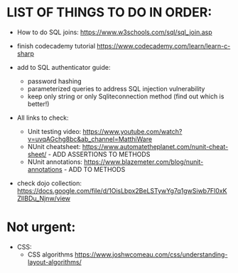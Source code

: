 # LIST OF THINGS TO DO IN ORDER:

- How to do SQL joins:
https://www.w3schools.com/sql/sql_join.asp

- finish codecademy tutorial https://www.codecademy.com/learn/learn-c-sharp

- add to SQL authenticator guide:
    - password hashing
    - parameterized queries to address SQL injection vulnerability
    - keep only string or only Sqliteconnection method (find out which is better!)

- All links to check:
    - Unit testing video: https://www.youtube.com/watch?v=uvqAGchg8bc&ab_channel=MatthiWare
    - NUnit cheatsheet: https://www.automatetheplanet.com/nunit-cheat-sheet/ - ADD ASSERTIONS TO METHODS
    - NUnit annotations: https://www.blazemeter.com/blog/nunit-annotations - ADD TO METHODS

- check dojo collection:
    https://docs.google.com/file/d/1OisLbpx2BeLSTywYg7q1gwSiwb7Fl0xKZIlBDu_Njnw/view

# Not urgent:

- CSS:
    - CSS algorithms https://www.joshwcomeau.com/css/understanding-layout-algorithms/
